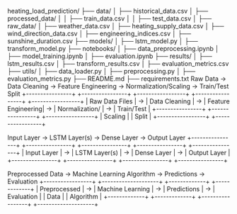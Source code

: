 heating_load_prediction/
├── data/
│   ├── historical_data.csv
│   ├── processed_data/
│   │   ├── train_data.csv
│   │   ├── test_data.csv
│   ├── raw_data/
│       ├── weather_data.csv
│       ├── heating_supply_data.csv
│       ├── wind_direction_data.csv
│       ├── engineering_indices.csv
│       ├── sunshine_duration.csv
├── models/
│   ├── lstm_model.py
│   ├── transform_model.py
├── notebooks/
│   ├── data_preprocessing.ipynb
│   ├── model_training.ipynb
│   ├── evaluation.ipynb
├── results/
│   ├── lstm_results.csv
│   ├── transform_results.csv
│   ├── evaluation_metrics.csv
├── utils/
│   ├── data_loader.py
│   ├── preprocessing.py
│   ├── evaluation_metrics.py
├── README.md
├── requirements.txt
Raw Data -> Data Cleaning -> Feature Engineering -> Normalization/Scaling -> Train/Test Split
+----------------+    +----------------+    +-----------------+    +-----------------+    +-----------------+
| Raw Data Files | -> | Data Cleaning  | -> | Feature Engineering| -> | Normalization/  | -> | Train/Test    |
+----------------+    +----------------+    +-----------------+    | Scaling           |    | Split         |
                                                                    +-----------------+    +-----------------+

Input Layer -> LSTM Layer(s) -> Dense Layer -> Output Layer
+----------------+    +----------------+    +----------------+    +----------------+    +----------------+
| Input Layer    | -> | LSTM Layer(s)  | -> | Dense Layer    | -> | Output Layer   |
+----------------+    +----------------+    +----------------+    +----------------+

Preprocessed Data -> Machine Learning Algorithm -> Predictions -> Evaluation
+-----------------+    +--------------------+    +-------------+    +-------------+
| Preprocessed    | -> | Machine Learning   | -> | Predictions | -> | Evaluation  |
| Data            |    | Algorithm          |    +-------------+    +-------------+
+-----------------+    +--------------------+
